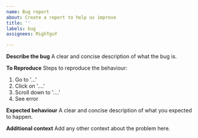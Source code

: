 ```yaml
---
name: Bug report
about: Create a report to help us improve
title: ''
labels: bug
assignees: MighTguY

---
```


**Describe the bug**
A clear and concise description of what the bug is.

**To Reproduce**
Steps to reproduce the behaviour:
1. Go to '...'
2. Click on '....'
3. Scroll down to '....'
4. See error

**Expected behaviour**
A clear and concise description of what you expected to happen.

**Additional context**
Add any other context about the problem here.
